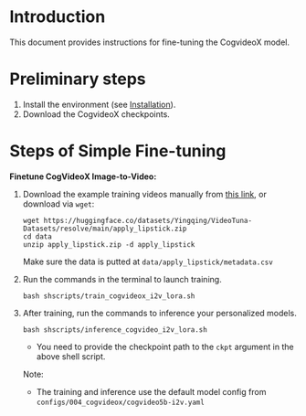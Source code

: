 
# Introduction
This document provides instructions for fine-tuning the CogvideoX model.

# Preliminary steps
1. Install the environment (see [Installation]()).
2. Download the CogvideoX checkpoints. 

# Steps of Simple Fine-tuning
**Finetune CogVideoX Image-to-Video:**
1. Download the example training videos manually from [this link](https://huggingface.co/datasets/Yingqing/VideoTuna-Datasets/resolve/main/apply_lipstick.zip), or download via `wget`:
    ```
    wget https://huggingface.co/datasets/Yingqing/VideoTuna-Datasets/resolve/main/apply_lipstick.zip
    cd data
    unzip apply_lipstick.zip -d apply_lipstick
    ```
    Make sure the data is putted at `data/apply_lipstick/metadata.csv`

2. Run the commands in the terminal to launch training.
    ```
    bash shscripts/train_cogvideox_i2v_lora.sh
    ```
3. After training, run the commands to inference your personalized models.
    ```
    bash shscripts/inference_cogvideo_i2v_lora.sh
    ```
    - You need to provide the checkpoint path to the `ckpt` argument in the above shell script.  

    Note: 
    - The training and inference use the default model config from `configs/004_cogvideox/cogvideo5b-i2v.yaml`
